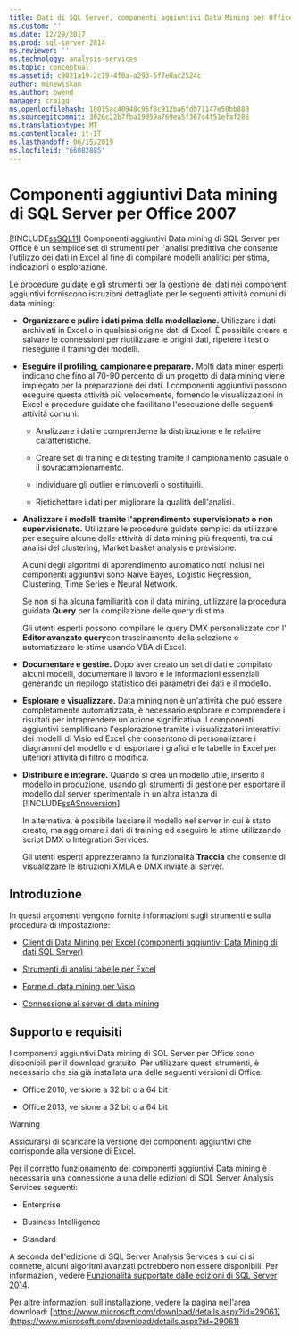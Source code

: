 ```yaml
---
title: Dati di SQL Server, componenti aggiuntivi Data Mining per Office | Microsoft Docs
ms.custom: ''
ms.date: 12/29/2017
ms.prod: sql-server-2014
ms.reviewer: ''
ms.technology: analysis-services
ms.topic: conceptual
ms.assetid: c9021a19-2c19-4f0a-a293-5f7e0ac2524c
author: minewiskan
ms.author: owend
manager: craigg
ms.openlocfilehash: 10015ac40948c95f8c912ba6fdb71147e50bb880
ms.sourcegitcommit: 3026c22b7fba19059a769ea5f367c4f51efaf286
ms.translationtype: MT
ms.contentlocale: it-IT
ms.lasthandoff: 06/15/2019
ms.locfileid: "66082885"
---
```

# <a name="sql-server-data-mining-add-ins-for-office"></a>Componenti aggiuntivi Data mining di SQL Server per Office 2007
  [!INCLUDE[ssSQL11](../../includes/sssql11-md.md)] Componenti aggiuntivi Data mining di SQL Server per Office è un semplice set di strumenti per l'analisi predittiva che consente l'utilizzo dei dati in Excel al fine di compilare modelli analitici per stima, indicazioni o esplorazione.  
  
 Le procedure guidate e gli strumenti per la gestione dei dati nei componenti aggiuntivi forniscono istruzioni dettagliate per le seguenti attività comuni di data mining:  
  
-   **Organizzare e pulire i dati prima della modellazione.** Utilizzare i dati archiviati in Excel o in qualsiasi origine dati di Excel. È possibile creare e salvare le connessioni per riutilizzare le origini dati, ripetere i test o rieseguire il training dei modelli.  
  
-   **Eseguire il profiling, campionare e preparare.** Molti data miner esperti indicano che fino al 70-90 percento di un progetto di data mining viene impiegato per la preparazione dei dati. I componenti aggiuntivi possono eseguire questa attività più velocemente, fornendo le visualizzazioni in Excel e procedure guidate che facilitano l'esecuzione delle seguenti attività comuni:  
  
    -   Analizzare i dati e comprenderne la distribuzione e le relative caratteristiche.  
  
    -   Creare set di training e di testing tramite il campionamento casuale o il sovracampionamento.  
  
    -   Individuare gli outlier e rimuoverli o sostituirli.  
  
    -   Rietichettare i dati per migliorare la qualità dell'analisi.  
  
-   **Analizzare i modelli tramite l'apprendimento supervisionato o non supervisionato.** Utilizzare le procedure guidate semplici da utilizzare per eseguire alcune delle attività di data mining più frequenti, tra cui analisi del clustering, Market basket analysis e previsione.  
  
     Alcuni degli algoritmi di apprendimento automatico noti inclusi nei componenti aggiuntivi sono Naïve Bayes, Logistic Regression, Clustering, Time Series e Neural Network.  
  
     Se non si ha alcuna familiarità con il data mining, utilizzare la procedura guidata **Query** per la compilazione delle query di stima.  
  
     Gli utenti esperti possono compilare le query DMX personalizzate con l' **Editor avanzato query**con trascinamento della selezione o automatizzare le stime usando VBA di Excel.  
  
-   **Documentare e gestire.** Dopo aver creato un set di dati e compilato alcuni modelli, documentare il lavoro e le informazioni essenziali generando un riepilogo statistico dei parametri dei dati e il modello.  
  
-   **Esplorare e visualizzare.** Data mining non è un'attività che può essere completamente automatizzata, è necessario esplorare e comprendere i risultati per intraprendere un'azione significativa. I componenti aggiuntivi semplificano l'esplorazione tramite i visualizzatori interattivi dei modelli di Visio ed Excel che consentono di personalizzare i diagrammi del modello e di esportare i grafici e le tabelle in Excel per ulteriori attività di filtro o modifica.  
  
-   **Distribuire e integrare.** Quando si crea un modello utile, inserito il modello in produzione, usando gli strumenti di gestione per esportare il modello dal server sperimentale in un'altra istanza di [!INCLUDE[ssASnoversion](../../includes/ssasnoversion-md.md)].  
  
     In alternativa, è possibile lasciare il modello nel server in cui è stato creato, ma aggiornare i dati di training ed eseguire le stime utilizzando script DMX o Integration Services.  
  
     Gli utenti esperti apprezzeranno la funzionalità **Traccia** che consente di visualizzare le istruzioni XMLA e DMX inviate al server.  
  
## <a name="getting-started"></a>Introduzione  
 In questi argomenti vengono fornite informazioni sugli strumenti e sulla procedura di impostazione:  
  
-   [Client di Data Mining per Excel &#40;componenti aggiuntivi Data Mining di dati SQL Server&#41;](../data-mining-client-for-excel-sql-server-data-mining-add-ins.md)  
  
-   [Strumenti di analisi tabelle per Excel](../table-analysis-tools-for-excel.md)  
  
-   [Forme di data mining per Visio](../data-mining-shapes-for-visio.md)  
  
-   [Connessione al server di data mining](../connect-to-a-data-mining-server.md)  
  
## <a name="support-and-requirements"></a>Supporto e requisiti  
 I componenti aggiuntivi Data mining di SQL Server per Office sono disponibili per il download gratuito. Per utilizzare questi strumenti, è necessario che sia già installata una delle seguenti versioni di Office:  
  
-   Office 2010, versione a 32 bit o a 64 bit  
  
-   Office 2013, versione a 32 bit o a 64 bit  
  
> [!WARNING]  
>  Assicurarsi di scaricare la versione dei componenti aggiuntivi che corrisponde alla versione di Excel.  
  
 Per il corretto funzionamento dei componenti aggiuntivi Data mining è necessaria una connessione a una delle edizioni di SQL Server Analysis Services seguenti:  
  
-   Enterprise  
  
-   Business Intelligence  
  
-   Standard  
  
 A seconda dell'edizione di SQL Server Analysis Services a cui ci si connette, alcuni algoritmi avanzati potrebbero non essere disponibili. Per informazioni, vedere [Funzionalità supportate dalle edizioni di SQL Server 2014](https://msdn.microsoft.com/library/cc645993.aspx).  
  
 Per altre informazioni sull'installazione, vedere la pagina nell'area download: [https://www.microsoft.com/download/details.aspx?id=29061](https://www.microsoft.com/download/details.aspx?id=29061)  
  
  
